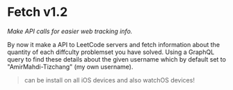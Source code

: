 # Fetch v1.2

*Make API calls for easier web tracking info.*

 By now it make a API to LeetCode servers and fetch information about the quantity of each diffculty problemset you have solved.
 Using a GraphQL query to find these details about the given username which by default set to "AmirMahdi-Tizchang" (my own username).

 > can be install on all iOS devices and also watchOS devices!
